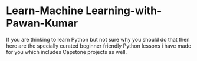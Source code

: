 # Learn-Machine Learning-with-Pawan-Kumar
If you are thinking to learn Python but not sure why you should do that then here are the specially curated beginner friendly  Python lessons i have made for you which includes Capstone projects as well.
